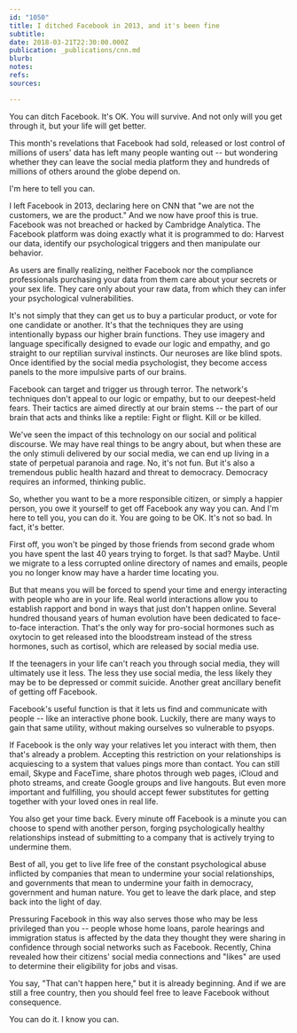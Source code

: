 ```yaml
---
id: "1050"
title: I ditched Facebook in 2013, and it's been fine
subtitle: 
date: 2018-03-21T22:30:00.000Z
publication: _publications/cnn.md
blurb: 
notes: 
refs: 
sources: 

---
```

You can ditch Facebook. It's OK. You will survive. And not only will you get through it, but your life will get better.

This month's revelations that Facebook had sold, released or lost control of millions of users' data has left many people wanting out -- but wondering whether they can leave the social media platform they and hundreds of millions of others around the globe depend on.

I'm here to tell you can.

I left Facebook in 2013, declaring here on CNN that "we are not the customers, we are the product." And we now have proof this is true. Facebook was not breached or hacked by Cambridge Analytica. The Facebook platform was doing exactly what it is programmed to do: Harvest our data, identify our psychological triggers and then manipulate our behavior.

As users are finally realizing, neither Facebook nor the compliance professionals purchasing your data from them care about your secrets or your sex life. They care only about your raw data, from which they can infer your psychological vulnerabilities.

It's not simply that they can get us to buy a particular product, or vote for one candidate or another. It's that the techniques they are using intentionally bypass our higher brain functions. They use imagery and language specifically designed to evade our logic and empathy, and go straight to our reptilian survival instincts. Our neuroses are like blind spots. Once identified by the social media psychologist, they become access panels to the more impulsive parts of our brains.

Facebook can target and trigger us through terror. The network's techniques don't appeal to our logic or empathy, but to our deepest-held fears. Their tactics are aimed directly at our brain stems -- the part of our brain that acts and thinks like a reptile: Fight or flight. Kill or be killed.

We've seen the impact of this technology on our social and political discourse. We may have real things to be angry about, but when these are the only stimuli delivered by our social media, we can end up living in a state of perpetual paranoia and rage. No, it's not fun. But it's also a tremendous public health hazard and threat to democracy. Democracy requires an informed, thinking public.

So, whether you want to be a more responsible citizen, or simply a happier person, you owe it yourself to get off Facebook any way you can. And I'm here to tell you, you can do it. You are going to be OK. It's not so bad. In fact, it's better.

First off, you won't be pinged by those friends from second grade whom you have spent the last 40 years trying to forget. Is that sad? Maybe. Until we migrate to a less corrupted online directory of names and emails, people you no longer know may have a harder time locating you.

But that means you will be forced to spend your time and energy interacting with people who are in your life. 
Real world interactions allow you to establish rapport and bond in ways that just don't happen online. Several hundred thousand years of human evolution have been dedicated to face-to-face interaction. That's the only way for pro-social hormones such as oxytocin to get released into the bloodstream instead of the stress hormones, such as cortisol, which are released by social media use.

If the teenagers in your life can't reach you through social media, they will ultimately use it less. The less they use social media, the less likely they may be to be depressed or commit suicide. Another great ancillary benefit of getting off Facebook.

Facebook's useful function is that it lets us find and communicate with people -- like an interactive phone book. Luckily, there are many ways to gain that same utility, without making ourselves so vulnerable to psyops.

If Facebook is the only way your relatives let you interact with them, then that's already a problem. Accepting this restriction on your relationships is acquiescing to a system that values pings more than contact. You can still email, Skype and FaceTime, share photos through web pages, iCloud and photo streams, and create Google groups and live hangouts. But even more important and fulfilling, you should accept fewer substitutes for getting together with your loved ones in real life.

You also get your time back. Every minute off Facebook is a minute you can choose to spend with another person, forging psychologically healthy relationships instead of submitting to a company that is actively trying to undermine them.

Best of all, you get to live life free of the constant psychological abuse inflicted by companies that mean to undermine your social relationships, and governments that mean to undermine your faith in democracy, government and human nature. You get to leave the dark place, and step back into the light of day.

Pressuring Facebook in this way also serves those who may be less privileged than you -- people whose home loans, parole hearings and immigration status is affected by the data they thought they were sharing in confidence through social networks such as Facebook. Recently, China revealed how their citizens' social media connections and "likes" are used to determine their eligibility for jobs and visas.

You say, "That can't happen here," but it is already beginning. And if we are still a free country, then you should feel free to leave Facebook without consequence.

You can do it. I know you can.